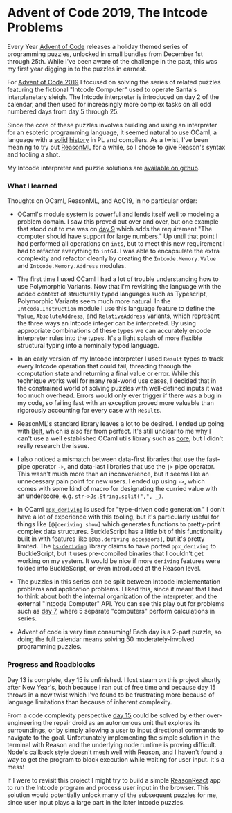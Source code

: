 # Advent of Code 2019, The Intcode Problems

Every Year [Advent of Code](https://adventofcode.com/events) releases a holiday
themed series of programming puzzles, unlocked in small bundles from December
1st through 25th. While I've been aware of the challenge in the past, this was
my first year digging in to the puzzles in earnest.

For [Advent of Code 2019](https://adventofcode.com/2019) I focused on solving
the series of related puzzles featuring the fictional "Intcode Computer" used to
operate Santa's interplanetary sleigh. The Intcode interpreter is introduced on
day 2 of the calendar, and then used for increasingly more complex tasks on all
odd numbered days from day 5 through 25.

Since the core of these puzzles involves building and using an interpreter for
an esoteric programming language, it seemed natural to use OCaml, a language
with a [solid](https://github.com/andrejbauer/plzoo)
[history](https://www.cs.yale.edu/flint/cs421/case-for-ml.html) in PL and
compilers. As a twist, I've been meaning to try out
[ReasonML](https://reasonml.github.io/) for a while, so I chose to give Reason's
syntax and tooling a shot.

My Intcode interpreter and puzzle solutions are [available on
github](https://github.com/mulias/advent-of-code-2019).


### What I learned

Thoughts on OCaml, ReasonML, and AoC19, in no particular order:

* OCaml's module system is powerful and lends itself well to modeling
  a problem domain. I saw this proved out over and over, but one example that
  stood out to me was on [day 9](https://adventofcode.com/2019/day/9) which adds
  the requirement "The computer should have support for large numbers." Up until
  that point I had performed all operations on `int`s, but to meet this new
  requirement I had to refactor everything to `int64`. I was able to encapsulate
  the extra complexity and refactor cleanly by creating the
  `Intcode.Memory.Value` and `Intcode.Memory.Address` modules.

* The first time I used OCaml I had a lot of trouble understanding how to use
  Polymorphic Variants. Now that I'm revisiting the language with the added
  context of structurally typed languages such as Typescript, Polymorphic
  Variants seem much more natural. In the `Intcode.Instruction` module I use
  this language feature to define the `Value`, `AbsoluteAddress`, and
  `RelativeAddress` variants, which represent the three ways an Intcode integer
  can be interpreted. By using appropriate combinations of these types we can
  accurately encode interpreter rules into the types. It's a light splash of
  more flexible structural typing into a nominally typed language.

* In an early version of my Intcode interpreter I used `Result` types to track
  every Intcode operation that could fail, threading through the computation
  state and returning a final value or error. While this technique works well
  for many real-world use cases, I decided that in the constrained world of
  solving puzzles with well-defined inputs it was too much overhead. Errors
  would only ever trigger if there was a bug in my code, so failing fast with
  an exception proved more valuable than rigorously accounting for every case
  with `Result`s.

* ReasonML's standard library leaves a lot to be desired. I ended up going with
  [Belt](https://bucklescript.github.io/bucklescript/api/Belt.html), which is
  also far from perfect. It's still unclear to me why I can't use a well
  established OCaml utils library such as [core](https://github.com/janestreet/core),
  but I didn't really research the issue.

* I also noticed a mismatch between data-first libraries that use the
  fast-pipe operator `->`, and data-last libraries that use the `|>` pipe
  operator. This wasn't much more than an inconvenience, but it seems like an
  unnecessary pain point for new users. I ended up using `->`, which comes with
  some kind of macro for designating the curried value with an underscore, e.g.
  `str->Js.String.split(",", _)`.

* In OCaml [`ppx_deriving`](https://github.com/ocaml-ppx/ppx_deriving) is used
  for "type-driven code generation." I don't have a lot of experience with this
  tooling, but it's particularly useful for things like `[@@deriving show]`
  which generates functions to pretty-print complex data structures.
  BuckleScript has a little bit of this functionality built in with features
  like `[@bs.deriving accessors]`, but it's pretty limited. The
  [`bs-deriving`](https://github.com/ELLIOTTCABLE/bs-deriving) library claims to
  have ported `ppx_deriving` to BuckleScript, but it uses pre-compiled binaries
  that I couldn't get working on my system. It would be nice if more `deriving`
  features were folded into BuckleScript, or even introduced at the Reason
  level.

* The puzzles in this series can be split between Intcode implementation
  problems and application problems. I liked this, since it meant that I had to
  think about both the internal organization of the interpreter, and the
  external "Intcode Computer" API. You can see this play out for problems such
  as [day 7](https://adventofcode.com/2019/day/7), where 5 separate "computers"
  perform calculations in series.

* Advent of code is very time consuming! Each day is a 2-part puzzle, so doing
  the full calendar means solving 50 moderately-involved programming puzzles.

### Progress and Roadblocks

Day 13 is complete, day 15 is unfinished. I lost steam on this project shortly
after New Year's, both because I ran out of free time and because day 15 throws
in a new twist which I've found to be frustrating more because of language
limitations than because of inherent complexity.

From a code complexity perspective [day 15](https://adventofcode.com/2019/day/15)
could be solved by either over-engineering the repair droid as an autonomous unit
that explores its surroundings, or by simply allowing a user to input
directional commands to navigate to the goal. Unfortunately implementing the
simple solution in the terminal with Reason and the underlying node runtime is
proving difficult. Node's callback style doesn't mesh well with Reason, and I
haven't found a way to get the program to block execution while waiting for user
input. It's a mess!

If I were to revisit this project I might try to build a simple
[ReasonReact](https://reasonml.github.io/reason-react/) app to run the Intcode
program and process user input in the browser. This solution would potentially
unlock many of the subsequent puzzles for me, since user input plays a large
part in the later Intcode puzzles.
